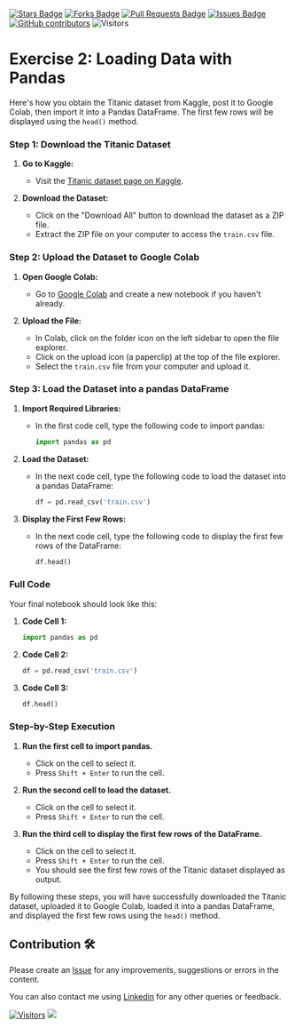 
<a href="https://github.com/drshahizan/Python_EDA/stargazers"><img src="https://img.shields.io/github/stars/drshahizan/Python_EDA" alt="Stars Badge"/></a>
<a href="https://github.com/drshahizan/Python_EDA/network/members"><img src="https://img.shields.io/github/forks/drshahizan/Python_EDA" alt="Forks Badge"/></a>
<a href="https://github.com/drshahizan/Python_EDA/pulls"><img src="https://img.shields.io/github/issues-pr/drshahizan/Python_EDA" alt="Pull Requests Badge"/></a>
<a href="https://github.com/drshahizan/Python_EDA/issues"><img src="https://img.shields.io/github/issues/drshahizan/Python_EDA" alt="Issues Badge"/></a>
<a href="https://github.com/drshahizan/Python_EDA/graphs/contributors"><img alt="GitHub contributors" src="https://img.shields.io/github/contributors/drshahizan/Python_EDA?color=2b9348"></a>
![Visitors](https://api.visitorbadge.io/api/visitors?path=https%3A%2F%2Fgithub.com%2Fdrshahizan%2FPython_EDA&labelColor=%23d9e3f0&countColor=%23697689&style=flat)

# Exercise 2: Loading Data with Pandas

Here's how you obtain the Titanic dataset from Kaggle, post it to Google Colab, then import it into a Pandas DataFrame. The first few rows will be displayed using the `head()` method.


### Step 1: Download the Titanic Dataset
1. **Go to Kaggle:**
   - Visit the [Titanic dataset page on Kaggle](https://www.kaggle.com/c/titanic/data).

2. **Download the Dataset:**
   - Click on the "Download All" button to download the dataset as a ZIP file.
   - Extract the ZIP file on your computer to access the `train.csv` file.

### Step 2: Upload the Dataset to Google Colab
1. **Open Google Colab:**
   - Go to [Google Colab](https://colab.research.google.com/) and create a new notebook if you haven't already.

2. **Upload the File:**
   - In Colab, click on the folder icon on the left sidebar to open the file explorer.
   - Click on the upload icon (a paperclip) at the top of the file explorer.
   - Select the `train.csv` file from your computer and upload it.

### Step 3: Load the Dataset into a pandas DataFrame
1. **Import Required Libraries:**
   - In the first code cell, type the following code to import pandas:
     ```python
     import pandas as pd
     ```

2. **Load the Dataset:**
   - In the next code cell, type the following code to load the dataset into a pandas DataFrame:
     ```python
     df = pd.read_csv('train.csv')
     ```

3. **Display the First Few Rows:**
   - In the next code cell, type the following code to display the first few rows of the DataFrame:
     ```python
     df.head()
     ```

### Full Code
Your final notebook should look like this:

1. **Code Cell 1:**
   ```python
   import pandas as pd
   ```

2. **Code Cell 2:**
   ```python
   df = pd.read_csv('train.csv')
   ```

3. **Code Cell 3:**
   ```python
   df.head()
   ```

### Step-by-Step Execution
1. **Run the first cell to import pandas.** 
   - Click on the cell to select it.
   - Press `Shift + Enter` to run the cell.

2. **Run the second cell to load the dataset.**
   - Click on the cell to select it.
   - Press `Shift + Enter` to run the cell.

3. **Run the third cell to display the first few rows of the DataFrame.**
   - Click on the cell to select it.
   - Press `Shift + Enter` to run the cell.
   - You should see the first few rows of the Titanic dataset displayed as output.

By following these steps, you will have successfully downloaded the Titanic dataset, uploaded it to Google Colab, loaded it into a pandas DataFrame, and displayed the first few rows using the `head()` method.


## Contribution 🛠️
Please create an [Issue](https://github.com/drshahizan/Python_EDA/issues) for any improvements, suggestions or errors in the content.

You can also contact me using [Linkedin](https://www.linkedin.com/in/drshahizan/) for any other queries or feedback.

[![Visitors](https://api.visitorbadge.io/api/visitors?path=https%3A%2F%2Fgithub.com%2Fdrshahizan&labelColor=%23697689&countColor=%23555555&style=plastic)](https://visitorbadge.io/status?path=https%3A%2F%2Fgithub.com%2Fdrshahizan)
![](https://hit.yhype.me/github/profile?user_id=81284918)
